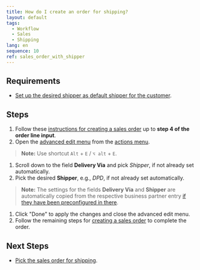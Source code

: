 ```yaml
---
title: How do I create an order for shipping?
layout: default
tags:
  - Workflow
  - Sales
  - Shipping
lang: en
sequence: 10
ref: sales_order_with_shipper
---
```


## Requirements
- [Set up the desired shipper as default shipper for the customer](Setup_bpartner_default_shipper).

## Steps
1. Follow these [instructions for creating a sales order](SalesOrder_recording) up to **step 4 of the order line input**.
1. Open the [advanced edit menu](ViewModes) from the [actions menu](StartAction).
 >**Note:** Use shortcut `Alt` + `E` / `⌥ alt` + `E`.

1. Scroll down to the field **Delivery Via** and pick *Shipper*, if not already set automatically.
1. Pick the desired **Shipper**, e.g., *DPD*, if not already set automatically.
 >**Note:** The settings for the fields **Delivery Via** and **Shipper** are automatically copied from the respective business partner entry [if they have been preconfigured in there](Setup_bpartner_default_shipper).

1. Click "Done" to apply the changes and close the advanced edit menu.
1. Follow the remaining steps for [creating a sales order](SalesOrder_recording) to complete the order.

## Next Steps
- [Pick the sales order for shipping](Order_picking_terminal_v2).
